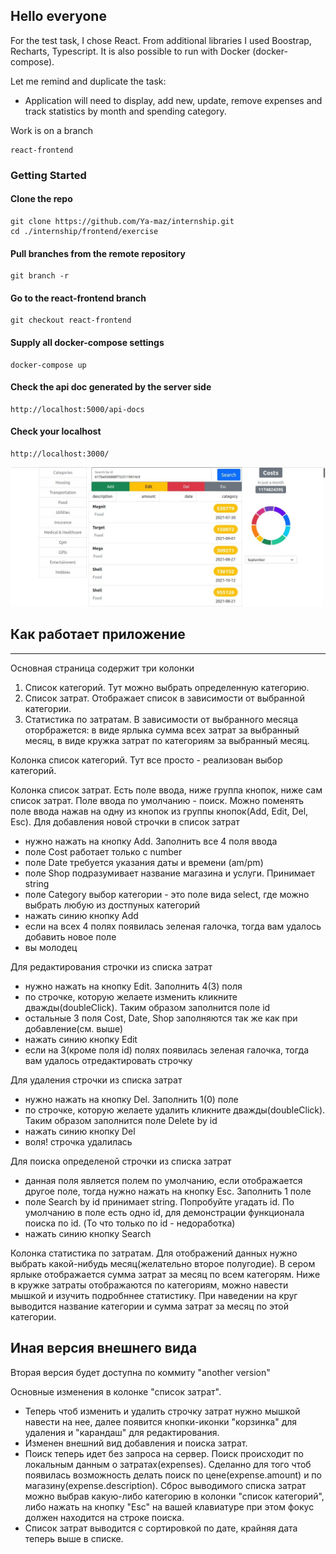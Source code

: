 ## Hello everyone

For the test task, I chose React. From additional libraries I used Boostrap, Recharts, Typescript. It is also possible to run with Docker (docker-compose).

Let me remind and duplicate the task:
  - Application will need to display, add new, update, remove expenses and track statistics by month and spending category.

Work is on a branch 
```
react-frontend
```
### Getting Started
#### Clone the repo
```
git clone https://github.com/Ya-maz/internship.git
cd ./internship/frontend/exercise
```
#### Pull branches from the remote repository 
```
git branch -r
```
#### Go to the react-frontend branch 
```
git checkout react-frontend
```
#### Supply all docker-compose settings 
```
docker-compose up
```
#### Check the api doc generated by the server side
```
http://localhost:5000/api-docs
```

#### Check your localhost
```
http://localhost:3000/
```

![Fronted](./frontend.jpg)


## Как работает приложение
___
 Основная страница содержит три колонки
1. Список категорий. Тут можно выбрать определенную категорию.
2. Список затрат. Отображает список в зависимости от выбранной категории.
3. Статистика по затратам. В зависимости от выбранного месяца оторбражется: в виде ярлыка сумма всех затрат за выбранный месяц, в виде кружка затрат по категориям за выбранный месяц.

Колонка список категорий. Тут все просто - реализован выбор категорий.

Колонка список затрат. Есть поле ввода, ниже группа кнопок, ниже сам список затрат. Поле ввода по умолчанию - поиск. Можно поменять поле ввода нажав на одну из кнопок из группы кнопок(Add, Edit, Del, Esc).
Для добавления новой строчки в список затрат
  - нужно нажать на кнопку Add. Заполнить все 4 поля ввода
  - поле Cost работает только с number
  - поле Date требуется указания даты и времени (am/pm)
  - поле Shop подразумивает название магазина и услуги. Принимает string
  - поле Category выбор категории - это поле вида select, где можно выбрать любую из достпуных категорий
  - нажать синию кнопку Add
  - если на всех 4 полях появилась зеленая галочка, тогда вам удалось добавить новое поле
  - вы молодец

Для редактирования строчки из списка затрат
 - нужно нажать на кнопку Edit. Заполнить 4(3) поля
 - по строчке, которую желаете изменить кликните дважды(doubleClick). Таким образом заполнится поле id
 - остальные 3 поля Cost, Date, Shop заполняются так же как при добавление(см. выше)
  - нажать синию кнопку Edit
  - если на 3(кроме поля id) полях появилась зеленая галочка, тогда вам удалось отредактировать строчку

Для удаления строчки из списка затрат
 - нужно нажать на кнопку Del. Заполнить 1(0) поле
 - по строчке, которую желаете удалить кликните дважды(doubleClick). Таким образом заполнится поле Delete by id
 - нажать синию кнопку Del
 - воля! строчка удалилась

Для поиска определеной строчки из списка затрат
 - данная поля является полем по умолчанию, если отображается другое поле, тогда нужно нажать на кнопку Esc. Заполнить 1 поле
 - поле Search by id принимает string. Попробуйте угадать id. По умолчанию в поле есть одно id, для демонстрации функционала поиска по id. (То что только по id - недоработка)
 - нажать синию кнопку Search
 

Колонка статистика по затратам. Для отображений данных нужно выбрать какой-нибудь месяц(желательно второе полугодие). В сером ярлыке отображается сумма затрат за месяц по всем категорям. Ниже в кружке затраты отображаются по категориям, можно навести мышкой и изучить подробннее статистику. При наведении на круг выводится название категории и сумма затрат за месяц по этой категории.

## Иная версия внешнего вида
Вторая версия будет доступна по коммиту "another version"

Основные изменения в колонке "список затрат". 
  - Теперь чтоб изменить и удалить строчку затрат нужно мышкой навести на нее, далее появится кнопки-иконки "корзинка" для удаления и "карандаш" для редактирования. 
  - Изменен внешний вид добавления и поиска затрат.
  - Поиск теперь идет без запроса на сервер. Поиск происходит по локальным данным о затратах(expenses). Сделанно для того чтоб появилась возможность делать поиск по цене(expense.amount) и по магазину(expense.description). Сброс выводимого списка затрат можно выбрав какую-либо категорию в колонки "список категорий", либо нажать на кнопку "Esc" на вашей клавиатуре при этом фокус должен находится на строке поиска.
  - Список затрат выводится с сортировкой по дате, крайняя дата теперь выше в списке.